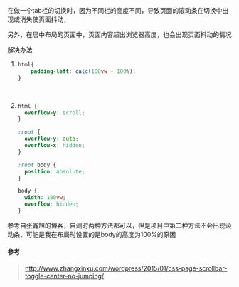 在做一个tab栏的切换时，因为不同栏的高度不同，导致页面的滚动条在切换中出现或消失使页面抖动，

另外，在居中布局的页面中，页面内容超出浏览器高度，也会出现页面抖动的情况

解决办法

1. ```css
   html{
       padding-left: calc(100vw - 100%);
   }
   ```

   ​

2. ```css
   html {
     overflow-y: scroll;
   }

   :root {
     overflow-y: auto;
     overflow-x: hidden;
   }

   :root body {
     position: absolute;
   }

   body {
     width: 100vw;
     overflow: hidden;
   }
   ```

参考自张鑫旭的博客，自测时两种方法都可以，但是项目中第二种方法不会出现滚动条，可能是我在布局时设置的是body的高度为100%的原因





#### 参考

> http://www.zhangxinxu.com/wordpress/2015/01/css-page-scrollbar-toggle-center-no-jumping/
